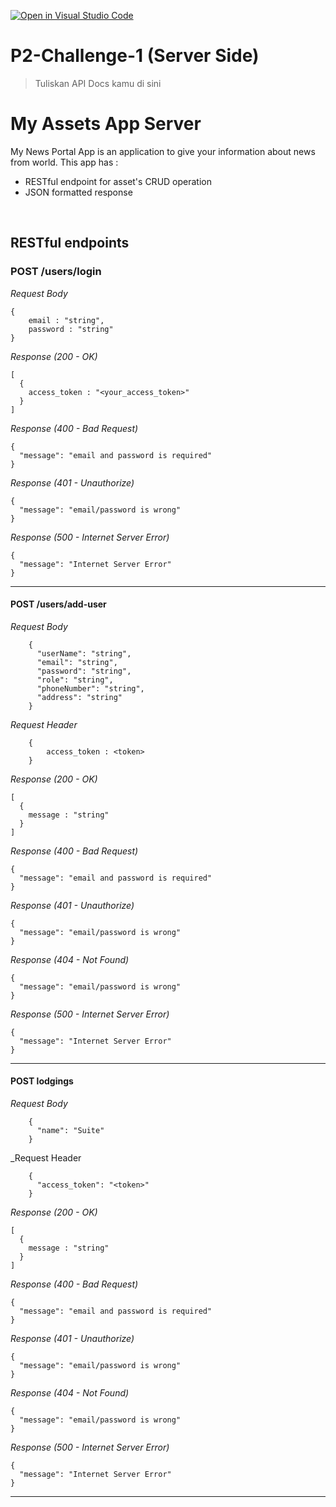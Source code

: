 [![Open in Visual Studio Code](https://classroom.github.com/assets/open-in-vscode-718a45dd9cf7e7f842a935f5ebbe5719a5e09af4491e668f4dbf3b35d5cca122.svg)](https://classroom.github.com/online_ide?assignment_repo_id=13043062&assignment_repo_type=AssignmentRepo)

# P2-Challenge-1 (Server Side)

> Tuliskan API Docs kamu di sini

# My Assets App Server
My News Portal App is an application to give your information about news from world. This app has : 
* RESTful endpoint for asset's CRUD operation
* JSON formatted response

&nbsp;

## RESTful endpoints
### POST /users/login


_Request Body_
```
{
    email : "string",
    password : "string"
}
```

_Response (200 - OK)_
```
[
  {
    access_token : "<your_access_token>"
  }
]
```
_Response (400 - Bad Request)_
```
{
  "message": "email and password is required"
}
```
_Response (401 - Unauthorize)_
```
{
  "message": "email/password is wrong"
}
```
_Response (500 - Internet Server Error)_
```
{
  "message": "Internet Server Error"
}
```
---
#### POST /users/add-user


_Request Body_
```
    {
      "userName": "string",
      "email": "string",
      "password": "string",
      "role": "string",
      "phoneNumber": "string",
      "address": "string"
    }
```
_Request Header_
```
    {
        access_token : <token>
    }
```

_Response (200 - OK)_
```
[
  {
    message : "string"
  }
]
```
_Response (400 - Bad Request)_
```
{
  "message": "email and password is required"
}
```
_Response (401 - Unauthorize)_
```
{
  "message": "email/password is wrong"
}
```
_Response (404 - Not Found)_
```
{
  "message": "email/password is wrong"
}
```
_Response (500 - Internet Server Error)_
```
{
  "message": "Internet Server Error"
}
```
---
#### POST lodgings


_Request Body_
```
    {
      "name": "Suite"
    }
```

_Request Header
```
    {
      "access_token": "<token>"
    }
```
_Response (200 - OK)_
```
[
  {
    message : "string"
  }
]
```
_Response (400 - Bad Request)_
```
{
  "message": "email and password is required"
}
```
_Response (401 - Unauthorize)_
```
{
  "message": "email/password is wrong"
}
```
_Response (404 - Not Found)_
```
{
  "message": "email/password is wrong"
}
```
_Response (500 - Internet Server Error)_
```
{
  "message": "Internet Server Error"
}
```
---